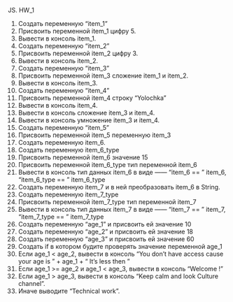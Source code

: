 JS. HW_1  
  
 1. Создать переменную “item_1”  
 2. Присвоить переменной item_1 цифру 5.  
 3. Вывести в консоль item_1.  
 4. Создать переменную “item_2”  
 5. Присвоить переменной item_2 цифру 3.  
 6. Вывести в консоль item_2.  
 7. Создать переменную “item_3”  
 8. Присвоить переменной item_3 сложение item_1 и item_2.  
 9. Вывести в консоль item_3.  
 10. Создать переменную “item_4”  
 11. Присвоить переменной item_4 строку “Yolochka”  
 12. Вывести в консоль item_4.  
 13. Вывести в консоль сложение item_3 и item_4.  
 14. Вывести в консоль умножение item_3 и item_4.  
 15. Создать переменную “item_5”  
 16. Присвоить переменной item_5 переменную item_3  
 17. Создать переменную item_6.  
 18. Создать переменную item_6_type  
 19. Присвоить переменной item_6 значение 15  
 20. Присвоить переменной item_6_type тип переменной item_6  
 21. Вывести в консоль тип данных item_6 в виде ——  “item_6 == ”  item_6,  “item_6_type == ”  item_6_type  
 22. Создать переменную item_7 и в ней преобразовать item_6 в String.  
 23. Создать переменную item_7_type  
 24. Присвоить переменной item_7_type тип переменной item_7  
 25. Вывести в консоль тип данных item_7 в виде ——  “item_7 == ”  item_7,  “item_7_type == ”  item_7_type  
 26. Создать переменную “age_1” и присвоить ей значение 10  
 27. Создать переменную “age_2” и присвоить ей значение 18  
 28. Создать переменную “age_3” и присвоить ей значение 60  
 29. Создать if в котором будите проверять значение переменной age_1  
 30. Если age_1 < age_2, вывести в консоль “You don’t have access cause your age is ” + age_1 + “ It’s less then ”  
 31. Если age_1 >=  age_2 и age_1 <  age_3, вывести в консоль “Welcome  !”  
 32. Если age_1  > age_3, вывести в консоль “Keep calm and look Culture channel”.  
 33. Иначе выводите “Technical work”.  
